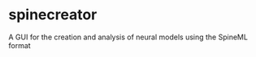 spinecreator
============

A GUI for the creation and analysis of neural models using the SpineML format
